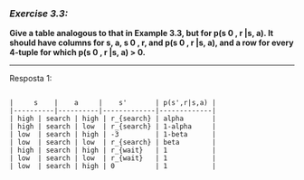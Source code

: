 ### *Exercise 3.3:*

**Give a table analogous to that in Example 3.3, but for p(s 0 , r |s, a). It
should have columns for s, a, s 0 , r, and p(s 0 , r |s, a), and a row for every 4-tuple for which
p(s 0 , r |s, a) > 0.**

---
Resposta 1:

```

|     s    |    a     |    s'       | p(s',r|s,a) |
|----------|----------|-------------|-------------|
| high | search | high | r_{search} | alpha       |
| high | search | low  | r_{search} | 1-alpha     |
| low  | search | high | -3         | 1-beta      |
| low  | search | low  | r_{search} | beta        |
| high | search | high | r_{wait}   | 1           |
| low  | search | low  | r_{wait}   | 1           |
| low  | search | high | 0          | 1           |

```
